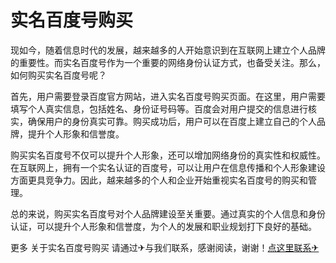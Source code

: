 # 实名百度号购买

现如今，随着信息时代的发展，越来越多的人开始意识到在互联网上建立个人品牌的重要性。而实名百度号作为一个重要的网络身份认证方式，也备受关注。那么，如何购买实名百度号呢？

首先，用户需要登录百度官方网站，进入实名百度号购买页面。在这里，用户需要填写个人真实信息，包括姓名、身份证号码等。百度会对用户提交的信息进行核实，确保用户的身份真实可靠。购买成功后，用户可以在百度上建立自己的个人品牌，提升个人形象和信誉度。

购买实名百度号不仅可以提升个人形象，还可以增加网络身份的真实性和权威性。在互联网上，拥有一个实名认证的百度号，可以让用户在信息传播和个人形象建设方面更具竞争力。因此，越来越多的个人和企业开始重视实名百度号的购买和管理。

总的来说，购买实名百度号对个人品牌建设至关重要。通过真实的个人信息和身份认证，可以提升个人形象和信誉度，为个人的发展和职业规划打下良好的基础。

更多 关于实名百度号购买 请通过✈与我们联系，感谢阅读，谢谢！[点这里联系✈](https://a.k02.cc)